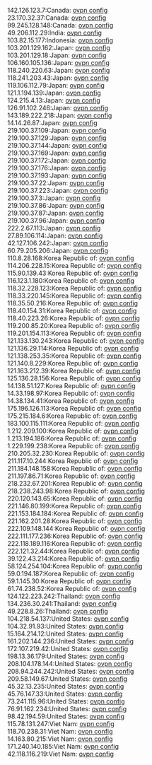 142.126.123.7:Canada: [ovpn config](vpn/142_126_123_7.ovpn)  
23.170.32.37:Canada: [ovpn config](vpn/23_170_32_37.ovpn)  
99.245.128.148:Canada: [ovpn config](vpn/99_245_128_148.ovpn)  
49.206.112.29:India: [ovpn config](vpn/49_206_112_29.ovpn)  
103.82.15.177:Indonesia: [ovpn config](vpn/103_82_15_177.ovpn)  
103.201.129.162:Japan: [ovpn config](vpn/103_201_129_162.ovpn)  
103.201.129.18:Japan: [ovpn config](vpn/103_201_129_18.ovpn)  
106.160.105.136:Japan: [ovpn config](vpn/106_160_105_136.ovpn)  
118.240.220.63:Japan: [ovpn config](vpn/118_240_220_63.ovpn)  
118.241.203.43:Japan: [ovpn config](vpn/118_241_203_43.ovpn)  
119.106.112.79:Japan: [ovpn config](vpn/119_106_112_79.ovpn)  
121.1.194.139:Japan: [ovpn config](vpn/121_1_194_139.ovpn)  
124.215.4.13:Japan: [ovpn config](vpn/124_215_4_13.ovpn)  
126.91.102.246:Japan: [ovpn config](vpn/126_91_102_246.ovpn)  
143.189.222.218:Japan: [ovpn config](vpn/143_189_222_218.ovpn)  
14.14.26.87:Japan: [ovpn config](vpn/14_14_26_87.ovpn)  
219.100.37.109:Japan: [ovpn config](vpn/219_100_37_109.ovpn)  
219.100.37.129:Japan: [ovpn config](vpn/219_100_37_129.ovpn)  
219.100.37.144:Japan: [ovpn config](vpn/219_100_37_144.ovpn)  
219.100.37.169:Japan: [ovpn config](vpn/219_100_37_169.ovpn)  
219.100.37.172:Japan: [ovpn config](vpn/219_100_37_172.ovpn)  
219.100.37.176:Japan: [ovpn config](vpn/219_100_37_176.ovpn)  
219.100.37.193:Japan: [ovpn config](vpn/219_100_37_193.ovpn)  
219.100.37.22:Japan: [ovpn config](vpn/219_100_37_22.ovpn)  
219.100.37.223:Japan: [ovpn config](vpn/219_100_37_223.ovpn)  
219.100.37.3:Japan: [ovpn config](vpn/219_100_37_3.ovpn)  
219.100.37.86:Japan: [ovpn config](vpn/219_100_37_86.ovpn)  
219.100.37.87:Japan: [ovpn config](vpn/219_100_37_87.ovpn)  
219.100.37.96:Japan: [ovpn config](vpn/219_100_37_96.ovpn)  
222.2.67.113:Japan: [ovpn config](vpn/222_2_67_113.ovpn)  
27.89.106.114:Japan: [ovpn config](vpn/27_89_106_114.ovpn)  
42.127.106.242:Japan: [ovpn config](vpn/42_127_106_242.ovpn)  
60.79.205.206:Japan: [ovpn config](vpn/60_79_205_206.ovpn)  
110.8.28.168:Korea Republic of: [ovpn config](vpn/110_8_28_168.ovpn)  
114.206.228.15:Korea Republic of: [ovpn config](vpn/114_206_228_15.ovpn)  
115.90.139.43:Korea Republic of: [ovpn config](vpn/115_90_139_43.ovpn)  
116.123.1.180:Korea Republic of: [ovpn config](vpn/116_123_1_180.ovpn)  
118.32.228.123:Korea Republic of: [ovpn config](vpn/118_32_228_123.ovpn)  
118.33.220.145:Korea Republic of: [ovpn config](vpn/118_33_220_145.ovpn)  
118.35.50.216:Korea Republic of: [ovpn config](vpn/118_35_50_216.ovpn)  
118.40.154.31:Korea Republic of: [ovpn config](vpn/118_40_154_31.ovpn)  
118.40.223.26:Korea Republic of: [ovpn config](vpn/118_40_223_26.ovpn)  
119.200.85.20:Korea Republic of: [ovpn config](vpn/119_200_85_20.ovpn)  
119.201.154.113:Korea Republic of: [ovpn config](vpn/119_201_154_113.ovpn)  
121.133.130.243:Korea Republic of: [ovpn config](vpn/121_133_130_243.ovpn)  
121.136.29.114:Korea Republic of: [ovpn config](vpn/121_136_29_114.ovpn)  
121.138.253.35:Korea Republic of: [ovpn config](vpn/121_138_253_35.ovpn)  
121.140.8.229:Korea Republic of: [ovpn config](vpn/121_140_8_229.ovpn)  
121.163.212.39:Korea Republic of: [ovpn config](vpn/121_163_212_39.ovpn)  
125.136.28.156:Korea Republic of: [ovpn config](vpn/125_136_28_156.ovpn)  
14.138.51.127:Korea Republic of: [ovpn config](vpn/14_138_51_127.ovpn)  
14.33.198.97:Korea Republic of: [ovpn config](vpn/14_33_198_97.ovpn)  
14.38.134.41:Korea Republic of: [ovpn config](vpn/14_38_134_41.ovpn)  
175.196.126.113:Korea Republic of: [ovpn config](vpn/175_196_126_113.ovpn)  
175.215.184.6:Korea Republic of: [ovpn config](vpn/175_215_184_6.ovpn)  
183.100.115.111:Korea Republic of: [ovpn config](vpn/183_100_115_111.ovpn)  
1.212.209.100:Korea Republic of: [ovpn config](vpn/1_212_209_100.ovpn)  
1.213.194.186:Korea Republic of: [ovpn config](vpn/1_213_194_186.ovpn)  
1.229.199.238:Korea Republic of: [ovpn config](vpn/1_229_199_238.ovpn)  
210.205.32.230:Korea Republic of: [ovpn config](vpn/210_205_32_230.ovpn)  
211.117.10.244:Korea Republic of: [ovpn config](vpn/211_117_10_244.ovpn)  
211.184.148.158:Korea Republic of: [ovpn config](vpn/211_184_148_158.ovpn)  
211.197.86.71:Korea Republic of: [ovpn config](vpn/211_197_86_71.ovpn)  
218.232.67.201:Korea Republic of: [ovpn config](vpn/218_232_67_201.ovpn)  
218.238.243.98:Korea Republic of: [ovpn config](vpn/218_238_243_98.ovpn)  
220.120.143.65:Korea Republic of: [ovpn config](vpn/220_120_143_65.ovpn)  
221.146.80.199:Korea Republic of: [ovpn config](vpn/221_146_80_199.ovpn)  
221.153.184.184:Korea Republic of: [ovpn config](vpn/221_153_184_184.ovpn)  
221.162.201.28:Korea Republic of: [ovpn config](vpn/221_162_201_28.ovpn)  
222.109.148.144:Korea Republic of: [ovpn config](vpn/222_109_148_144.ovpn)  
222.111.177.236:Korea Republic of: [ovpn config](vpn/222_111_177_236.ovpn)  
222.118.189.116:Korea Republic of: [ovpn config](vpn/222_118_189_116.ovpn)  
222.121.32.44:Korea Republic of: [ovpn config](vpn/222_121_32_44.ovpn)  
39.122.43.214:Korea Republic of: [ovpn config](vpn/39_122_43_214.ovpn)  
58.124.254.104:Korea Republic of: [ovpn config](vpn/58_124_254_104.ovpn)  
59.0.194.187:Korea Republic of: [ovpn config](vpn/59_0_194_187.ovpn)  
59.1.145.30:Korea Republic of: [ovpn config](vpn/59_1_145_30.ovpn)  
61.74.238.52:Korea Republic of: [ovpn config](vpn/61_74_238_52.ovpn)  
124.122.223.242:Thailand: [ovpn config](vpn/124_122_223_242.ovpn)  
134.236.30.241:Thailand: [ovpn config](vpn/134_236_30_241.ovpn)  
49.228.8.26:Thailand: [ovpn config](vpn/49_228_8_26.ovpn)  
104.218.54.137:United States: [ovpn config](vpn/104_218_54_137.ovpn)  
104.32.91.93:United States: [ovpn config](vpn/104_32_91_93.ovpn)  
15.164.214.12:United States: [ovpn config](vpn/15_164_214_12.ovpn)  
161.202.144.236:United States: [ovpn config](vpn/161_202_144_236.ovpn)  
172.107.219.42:United States: [ovpn config](vpn/172_107_219_42.ovpn)  
198.13.36.179:United States: [ovpn config](vpn/198_13_36_179.ovpn)  
208.104.178.144:United States: [ovpn config](vpn/208_104_178_144.ovpn)  
208.94.244.242:United States: [ovpn config](vpn/208_94_244_242.ovpn)  
209.58.149.67:United States: [ovpn config](vpn/209_58_149_67.ovpn)  
45.32.13.235:United States: [ovpn config](vpn/45_32_13_235.ovpn)  
45.76.147.33:United States: [ovpn config](vpn/45_76_147_33.ovpn)  
73.241.115.96:United States: [ovpn config](vpn/73_241_115_96.ovpn)  
76.91.162.234:United States: [ovpn config](vpn/76_91_162_234.ovpn)  
98.42.194.59:United States: [ovpn config](vpn/98_42_194_59.ovpn)  
115.78.131.247:Viet Nam: [ovpn config](vpn/115_78_131_247.ovpn)  
118.70.238.31:Viet Nam: [ovpn config](vpn/118_70_238_31.ovpn)  
14.163.80.215:Viet Nam: [ovpn config](vpn/14_163_80_215.ovpn)  
171.240.140.185:Viet Nam: [ovpn config](vpn/171_240_140_185.ovpn)  
42.118.116.219:Viet Nam: [ovpn config](vpn/42_118_116_219.ovpn)  

